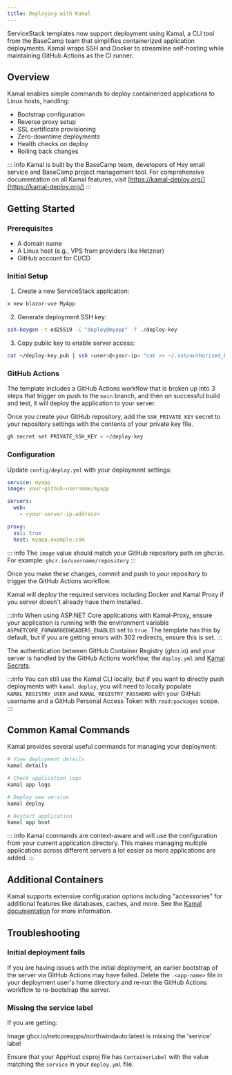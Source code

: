 ```yaml
---
title: Deploying with Kamal
---
```


ServiceStack templates now support deployment using Kamal, a CLI tool from the BaseCamp team that simplifies containerized application deployments. Kamal wraps SSH and Docker to streamline self-hosting while maintaining GitHub Actions as the CI runner.

<lite-youtube class="w-full mx-4 my-4" width="560" height="315" videoid="-mDJfRG8mLQ" style="background-image: url('https://img.youtube.com/vi/-mDJfRG8mLQ/maxresdefault.jpg')"></lite-youtube>

## Overview

Kamal enables simple commands to deploy containerized applications to Linux hosts, handling:
- Bootstrap configuration
- Reverse proxy setup
- SSL certificate provisioning
- Zero-downtime deployments
- Health checks on deploy
- Rolling back changes

::: info
Kamal is built by the BaseCamp team, developers of Hey email service and BaseCamp project management tool. For comprehensive documentation on all Kamal features, visit [https://kamal-deploy.org/](https://kamal-deploy.org/)
:::

## Getting Started

### Prerequisites
- A domain name
- A Linux host (e.g., VPS from providers like Hetzner)
- GitHub account for CI/CD

### Initial Setup

1. Create a new ServiceStack application:
```bash
x new blazor-vue MyApp
```

2. Generate deployment SSH key:
```bash
ssh-keygen -t ed25519 -C "deploy@myapp" -f ./deploy-key
```

3. Copy public key to enable server access:
```bash
cat ~/deploy-key.pub | ssh <user>@<your-ip> "cat >> ~/.ssh/authorized_keys"
```

### GitHub Actions

The template includes a GitHub Actions workflow that is broken up into 3 steps that trigger on push to the `main` branch, and then on successful build and test, it will deploy the application to your server.

Once you create your GitHub repository, add the `SSH_PRIVATE_KEY` secret to your repository settings with the contents of your private key file.

```bash
gh secret set PRIVATE_SSH_KEY < ~/deploy-key
```

### Configuration

Update `config/deploy.yml` with your deployment settings:

```yaml
service: myapp
image: your-github-username/myapp

servers:
  web:
    - <your-server-ip-address>

proxy:
  ssl: true
  host: myapp.example.com
```

::: info
The `image` value should match your GitHub repository path on ghcr.io. For example: `ghcr.io/username/repository`
:::

Once you make these changes, commit and push to your repository to trigger the GitHub Actions workflow.

Kamal will deploy the required services including Docker and Kamal Proxy if you server doesn't already have them installed.

:::info
When using ASP.NET Core applications with Kamal-Proxy, ensure your application is running with the environment variable `ASPNETCORE_FORWARDEDHEADERS_ENABLED` set to `true`.
The template has this by default, but if you are getting errors with 302 redirects, ensure this is set.
:::

The authentication between GitHub Container Registry (ghcr.io) and your server is handled by the GitHub Actions workflow, the `deploy.yml` and [Kamal Secrets](https://kamal-deploy.org/docs/configuration/environment-variables/#secrets).

:::info
You can still use the Kamal CLI locally, but if you want to directly push deployments with `kamal deploy`, you will need to locally populate `KAMAL_REGISTRY_USER` and `KAMAL_REGISTRY_PASSWORD` with your GitHub username and a GitHub Personal Access Token with `read:packages` scope.
:::

## Common Kamal Commands

Kamal provides several useful commands for managing your deployment:

```bash
# View deployment details
kamal details

# Check application logs
kamal app logs

# Deploy new version
kamal deploy

# Restart application
kamal app boot
```

::: info
Kamal commands are context-aware and will use the configuration from your current application directory. This makes managing multiple applications across different servers a lot easier as more applications are added.
:::

## Additional Containers

Kamal supports extensive configuration options including "accessories" for additional features like databases, caches, and more. See the [Kamal documentation](https://kamal-deploy.org/docs/configuration/accessories/) for more information.

## Troubleshooting

### Initial deployment fails

If you are having issues with the initial deployment, an earlier bootstrap of the server via GitHub Actions may have failed.
Delete the `.<app-name>` file in your deployment user's home directory and re-run the GitHub Actions workflow to re-bootstrap the server.

### Missing the service label

If you are getting:

Image ghcr.io/netcoreapps/northwindauto:latest is missing the 'service' label

Ensure that your AppHost csproj file has `ContainerLabel` with the value matching the `service` in your `deploy.yml` file.